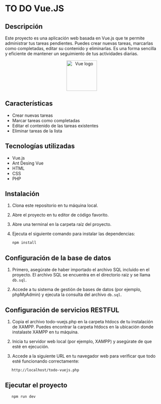# TO DO Vue.JS

## Descripción

Este proyecto es una aplicación web basada en Vue.js que te permite administrar tus tareas pendientes. Puedes crear nuevas tareas, marcarlas como completadas, editar su contenido y eliminarlas. Es una forma sencilla y eficiente de mantener un seguimiento de tus actividades diarias.

<p align="center"><a href="https://vuejs.org" target="_blank" rel="noopener noreferrer"><img width="100" src="https://vuejs.org/images/logo.png" alt="Vue logo"></a></p>

## Características

- Crear nuevas tareas
- Marcar tareas como completadas
- Editar el contenido de las tareas existentes
- Eliminar tareas de la lista

## Tecnologías utilizadas

- Vue.js
- Ant Desing Vue
- HTML
- CSS
- PHP

## Instalación

1. Clona este repositorio en tu máquina local.
2. Abre el proyecto en tu editor de código favorito.
3. Abre una terminal en la carpeta raíz del proyecto.
4. Ejecuta el siguiente comando para instalar las dependencias:

   ```bash
   npm install
   ```

## Configuración de la base de datos

1. Primero, asegúrate de haber importado el archivo SQL incluido en el proyecto. El archivo SQL se encuentra en el directorio raiz y se llama `db.sql`.

2. Accede a tu sistema de gestión de bases de datos (por ejemplo, phpMyAdmin) y ejecuta la consulta del archivo `db.sql`.

## Configuración de servicios RESTFUL

1. Copia el archivo todo-vuejs.php en la carpeta htdocs de tu instalación de XAMPP. Puedes encontrar la carpeta htdocs en la ubicación donde instalaste XAMPP en tu máquina.

2. Inicia tu servidor web local (por ejemplo, XAMPP) y asegúrate de que esté en ejecución.

3. Accede a la siguiente URL en tu navegador web para verificar que todo esté funcionando correctamente:

```bash
   http://localhost/todo-vuejs.php
```

## Ejecutar el proyecto
```bash
   npm run dev
```